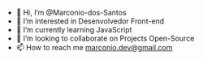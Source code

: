 - 👋 Hi, I’m @Marconio-dos-Santos
- 👀 I’m interested in Desenvolvedor Front-end
- 🌱 I’m currently learning JavaScript
- 💞️ I’m looking to collaborate on Projects Open-Source
- 📫 How to reach me marconio.dev@gmail.com

<!---
Marconio-dos-Santos/Marconio-dos-Santos is a ✨ special ✨ repository because its `README.md` (this file) appears on your GitHub profile.
You can click the Preview link to take a look at your changes.
--->
